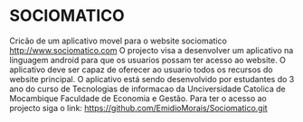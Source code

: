 # SOCIOMATICO



Cricão de um aplicativo movel para o website sociomatico http://www.sociomatico.com
O projecto visa a desenvolver um aplicativo na linguagem android para que os usuarios possam ter acesso ao website.
O aplicativo deve ser capaz de oferecer ao usuario todos os recursos do website principal.
O aplicativo está sendo desenvolvido por estudantes do 3 ano do curso de Tecnologias de informacao  da Unciversidade Catolica de Mocambique Faculdade de Economia e Gestão.
Para ter o acesso ao projecto siga o link: https://github.com/EmidioMorais/Sociomatico.git
